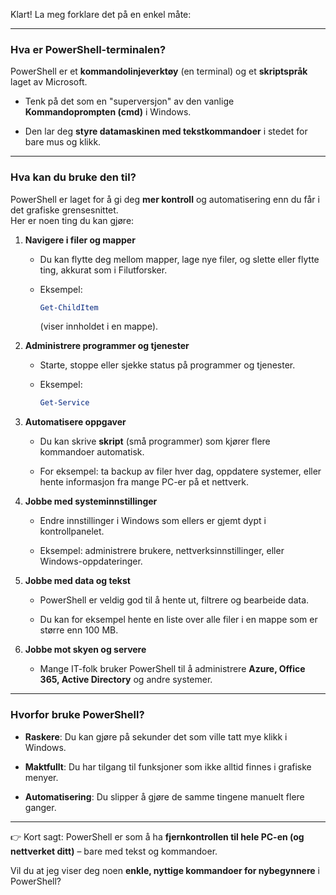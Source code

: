 Klart! La meg forklare det på en enkel måte:

---

### Hva er PowerShell-terminalen?

PowerShell er et **kommandolinjeverktøy** (en terminal) og et **skriptspråk** laget av Microsoft.

- Tenk på det som en "superversjon" av den vanlige **Kommandoprompten (cmd)** i Windows.
    
- Den lar deg **styre datamaskinen med tekstkommandoer** i stedet for bare mus og klikk.
    

---

### Hva kan du bruke den til?

PowerShell er laget for å gi deg **mer kontroll** og automatisering enn du får i det grafiske grensesnittet.  
Her er noen ting du kan gjøre:

1. **Navigere i filer og mapper**
    
    - Du kan flytte deg mellom mapper, lage nye filer, og slette eller flytte ting, akkurat som i Filutforsker.
        
    - Eksempel:
        
        ```powershell
        Get-ChildItem
        ```
        
        (viser innholdet i en mappe).
        
2. **Administrere programmer og tjenester**
    
    - Starte, stoppe eller sjekke status på programmer og tjenester.
        
    - Eksempel:
        
        ```powershell
        Get-Service
        ```
        
3. **Automatisere oppgaver**
    
    - Du kan skrive **skript** (små programmer) som kjører flere kommandoer automatisk.
        
    - For eksempel: ta backup av filer hver dag, oppdatere systemer, eller hente informasjon fra mange PC-er på et nettverk.
        
4. **Jobbe med systeminnstillinger**
    
    - Endre innstillinger i Windows som ellers er gjemt dypt i kontrollpanelet.
        
    - Eksempel: administrere brukere, nettverksinnstillinger, eller Windows-oppdateringer.
        
5. **Jobbe med data og tekst**
    
    - PowerShell er veldig god til å hente ut, filtrere og bearbeide data.
        
    - Du kan for eksempel hente en liste over alle filer i en mappe som er større enn 100 MB.
        
6. **Jobbe mot skyen og servere**
    
    - Mange IT-folk bruker PowerShell til å administrere **Azure, Office 365, Active Directory** og andre systemer.
        

---

### Hvorfor bruke PowerShell?

- **Raskere**: Du kan gjøre på sekunder det som ville tatt mye klikk i Windows.
    
- **Maktfullt**: Du har tilgang til funksjoner som ikke alltid finnes i grafiske menyer.
    
- **Automatisering**: Du slipper å gjøre de samme tingene manuelt flere ganger.
    

---

👉 Kort sagt: PowerShell er som å ha **fjernkontrollen til hele PC-en (og nettverket ditt)** – bare med tekst og kommandoer.

Vil du at jeg viser deg noen **enkle, nyttige kommandoer for nybegynnere** i PowerShell?